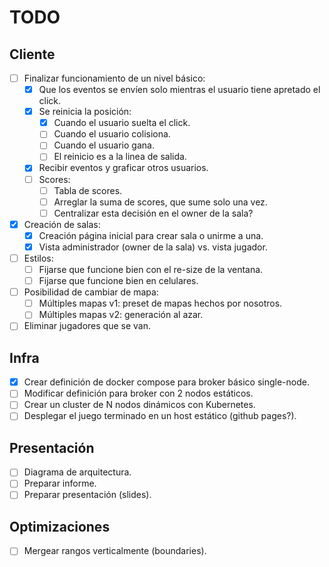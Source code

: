 # TODO

## Cliente

- [ ] Finalizar funcionamiento de un nivel básico:
  - [x] Que los eventos se envíen solo mientras el usuario tiene apretado el click.
  - [x] Se reinicia la posición:
    - [x] Cuando el usuario suelta el click.
    - [ ] Cuando el usuario colisiona.
    - [ ] Cuando el usuario gana.
    - [ ] El reinicio es a la linea de salida.
  - [x] Recibir eventos y graficar otros usuarios.
  - [ ] Scores:
    - [ ] Tabla de scores.
    - [ ] Arreglar la suma de scores, que sume solo una vez.
    - [ ] Centralizar esta decisión en el owner de la sala?
- [x] Creación de salas:
  - [x] Creación página inicial para crear sala o unirme a una.
  - [x] Vista administrador (owner de la sala) vs. vista jugador.
- [ ] Estilos:
  - [ ] Fijarse que funcione bien con el re-size de la ventana.
  - [ ] Fijarse que funcione bien en celulares.
- [ ] Posibilidad de cambiar de mapa:
  - [ ] Múltiples mapas v1: preset de mapas hechos por nosotros.
  - [ ] Múltiples mapas v2: generación al azar.
- [ ] Eliminar jugadores que se van.

## Infra

- [x] Crear definición de docker compose para broker básico single-node.
- [ ] Modificar definición para broker con 2 nodos estáticos.
- [ ] Crear un cluster de N nodos dinámicos con Kubernetes.
- [ ] Desplegar el juego terminado en un host estático (github pages?).

## Presentación

- [ ] Diagrama de arquitectura.
- [ ] Preparar informe.
- [ ] Preparar presentación (slides).

## Optimizaciones

- [ ] Mergear rangos verticalmente (boundaries).
